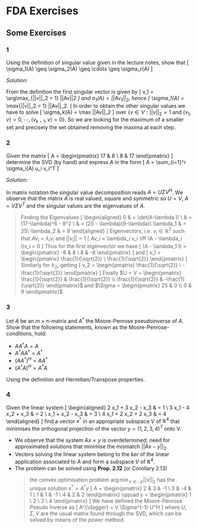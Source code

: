 # FDA Exercises

## Some Exercises

### 1
Using the definition of singular value given in the lecture notes, show that
\[
\sigma_1(A) \geq \sigma_2(A) \geq \cdots \geq \sigma_r(A)
\]

_Solution:_

From the definition the first singular vector is given by
\[
v_1 = \arg\max_{||v||_2 = 1} ||Av||_2
\]
and $\sigma_1(A) = ||Av_1||_2$, hence
\[
\sigma_1(A) = \max_{||v||_2 = 1} ||Av||_2.
\]
In order to obtain the other singular values we have to solve
\[
\sigma_k(A) = \max ||Av||_2
\]
over $\{v \in V : ||v||_2 = 1 \text{ and } \langle v_1, v \rangle = 0, \cdots, \langle v_{k-1}, v \rangle = 0\}$. So we are looking for the maximum of a smaller set and precisely the set obtained removing the maxima at each step.

### 2
Given the matrix
\[
A = \begin{pmatrix}
17 & 8 \\
8 & 17
\end{pmatrix}
\]
determine the SVD (by hand) and express $A$ in the form
\[
A = \sum_{i=1}^r \sigma_i(A) u_i v_i^T
\]

_Solution:_

In matrix notation the singular value decomposition reads $A = U \Sigma V^H$.
We observe that the matrix $A$ is real valued, square and symmetric so $U = V$, $A = V \Sigma V^T$ and the singular values are the eigenvalues of $A$.

> Finding the Eigenvalues
\[
\begin{aligned}
0 & = \det(A-\lambda I) \\
& = (17-\lambda)^6 - 8^2 \\
& = (25 - \lambda)(9-\lambda)\\
\lambda_1 & = 25\\
\lambda_2 & = 9
\end{aligned}
\]
> Eigenvectors, i.e. $v_i \in \mathbb{R}^2$ such that $Av_i = \lambda_i v_i$ and $||v_i || = 1$
\[
Av_i = \lambda_i v_i \iff (A - \lambda_i I)v_i = 0
\]
Thus for the first eigenvector we have
\[
(A - \lambda_1 I) =
\begin{pmatrix}
-8 & 8 \\
8 & -8
\end{pmatrix}
\]
and
\[
v_1 =
\begin{pmatrix}
\frac{1}{\sqrt{2}} \\
\frac{1}{\sqrt{2}}
\end{pmatrix}
\]
Similarly for $\lambda_2$, getting
\[
v_2 =
\begin{pmatrix}
\frac{1}{\sqrt{2}} \\
-\frac{1}{\sqrt{2}}
\end{pmatrix}
\]
> Finally $U = V = \begin{pmatrix}
\frac{1}{\sqrt{2}} & \frac{1}{\sqrt{2}} \\
\frac{1}{\sqrt{2}} & -\frac{1}{\sqrt{2}}
\end{pmatrix}$ and $\Sigma = \begin{pmatrix}
25 & 0 \\
0 & 9
\end{pmatrix}$

### 3
Let $A$ be an $m\times n$-matrix and $A^\dagger$ the Moore-Penrose pseudoinverse of $A$. Show that the following statements, known as the Moore-Penrose-conditions, hold:

* $A A^\dagger A = A$
* $A^\dagger A A^\dagger = A^\dagger$
* $(AA^\dagger)^H = A A^\dagger$
* $(A^\dagger A)^H = A^\dagger A$

Using the definition and Hermitian/Transpose properties.

### 4

Given the linear system
\[
\begin{aligned}
2 x_1 + 3 x_2 -  x_3 & = 1 \\
3 x_1 - 4 x_2 + x_3 & = 2 \\
x_1 + x_2 - x_3 & = 3 \\
4 x_1 + 2 x_2 + 2 x_3 & = 4
\end{aligned}
\]
find a vector $x^*$ in an appropriate subspace $V$ of $\mathbb R^4$ that minimises the orthogonal projection of the vector $y = (1, 2, 3, 4)^T$ onto V.

* We observe that the system $A x = y$ is overdetermined; need for approximated solutions that minimise the mismatch $||Ax - y ||_2$.
* Vectors solving the linear system belong to the $ker$ of the linear application associated to $A$ and form a subspace $V$ of $\mathbb{R}^4$.
* The problem can be solved using **Prop. 2.12** (or Corollary 2.13)
  > the convex optimisation problem ${\arg\min}_{x \in \mathcal M} ||x||_2$ has the unique solution $x^* = A^\dagger y$
\[
A = \begin{pmatrix}
2 & 3 & -1 \\
3 & -4 & 1 \\
1 & 1 & -1 \\
4 & 2 & 2
\end{pmatrix} \qquad
y =
\begin{pmatrix}
1 \\ 2 \\ 3 \\ 4
\end{pmatrix}
\]
We have defined the Moore-Penrose Pseudo Inverse as
\[
A^{\dagger} = V \Sigma^{-1} U^H
\]
where $U, \Sigma, V$ are the usual matrix found through the SVD, which can be solved by means of the power method.
